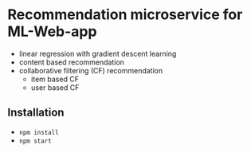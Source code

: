 # Recommendation microservice for ML-Web-app

* linear regression with gradient descent learning
* content based recommendation
* collaborative filtering (CF) recommendation
  * item based CF
  * user based CF

## Installation
* `npm install`
* `npm start`
